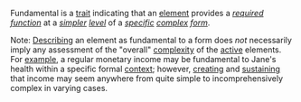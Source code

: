 Fundamental is a [trait](https://github.com/gcassel/Modular-Organization-Terminology/blob/master/terms/trait.md) indicating that an [element](https://github.com/gcassel/Modular-Organization-Terminology/blob/master/terms/element.md) provides a *[required](https://github.com/gcassel/Modular-Organization-Terminology/blob/master/terms/require.md) [function](https://github.com/gcassel/Modular-Organization-Terminology/blob/master/terms/function.md)* at a *[simpler](https://github.com/gcassel/Modular-Organization-Terminology/blob/master/terms/simplicity.md) [level](https://github.com/gcassel/Modular-Organization-Terminology/blob/master/terms/level.md)* of a *[specific](https://github.com/gcassel/Modular-Organization-Terminology/blob/master/terms/specific.md) [complex](https://github.com/gcassel/Modular-Organization-Terminology/blob/master/terms/complex.md) [form](https://github.com/gcassel/Modular-Organization-Terminology/blob/master/terms/form.md)*.

Note: [Describing](https://github.com/gcassel/Modular-Organization-Terminology/blob/master/terms/description.md) an element as fundamental to a form does *not* necessarily imply any assessment of the "overall" [complexity](https://github.com/gcassel/Modular-Organization-Terminology/blob/master/terms/complexity.md) of the [active](https://github.com/gcassel/Modular-Organization-Terminology/blob/master/terms/active.md) elements.  For [example](https://github.com/gcassel/Modular-Organization-Terminology/blob/master/terms/element.md), a regular monetary income may be fundamental to Jane's health within a specific formal [context](https://github.com/gcassel/Modular-Organization-Terminology/blob/master/terms/context.md); however, [creating](https://github.com/gcassel/Modular-Organization-Terminology/blob/master/terms/creation.md) and [sustaining](https://github.com/gcassel/Modular-Organization-Terminology/blob/master/terms/sustain.md) that income may seem anywhere from quite simple to incomprehensively complex in varying cases.
